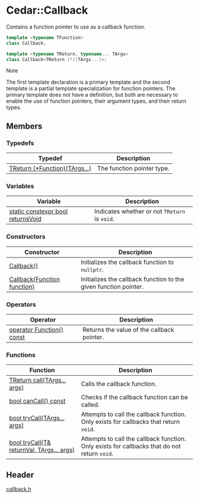 # Cedar::Callback

Contains a function pointer to use as a callback function.

``` c++
template <typename TFunction>
class Callback;

template <typename TReturn, typename... TArgs>
class Callback<TReturn (*)(TArgs...)>;
```

> [!NOTE]
> The first template declaration is a primary template and the second template is a partial template specialization for function pointers. The primary template does not have a definition, but both are necessary to enable the use of function pointers, their argument types, and their return types.

## Members

### Typedefs

| Typedef | Description |
| --- | --- |
| [TReturn (*Function)(TArgs...)](Callback/Function.md) | The function pointer type. |

### Variables

| Variable | Description |
| --- | --- |
| [static constexpr bool returnsVoid](Callback/returnsVoid.md) | Indicates whether or not `TReturn` is `void`. |

### Constructors

| Constructor | Description |
| --- | --- |
| [Callback()](/docs/code/callback.h/Callback/constructor.md) | Initializes the callback function to `nullptr`. |
| [Callback(Function function)](/docs/code/callback.h/Callback/constructor.md) | Initializes the callback function to the given function pointer. |

### Operators

| Operator | Description |
| --- | --- |
| [operator Function() const]() | Returns the value of the callback pointer. |

### Functions

| Function | Description |
| --- | --- |
| [TReturn call(TArgs... args)](/docs/code/callback.h/Callback/call.md) | Calls the callback function. |
| [bool canCall() const](/docs/code/callback.h/Callback/canCall.md) | Checks if the callback function can be called. |
| [bool tryCall(TArgs... args)](/docs/code/callback.h/Callback/tryCall.md#bool-trycalltargs-args) | Attempts to call the callback function. Only exists for callbacks that return `void`. |
| [bool tryCall(T& returnVal, TArgs... args)](/docs/code/callback.h/Callback/tryCall.md#bool-trycallt-returnval-targs-args) | Attempts to call the callback function. Only exists for callbacks that do not return `void`. |

## Header

[callback.h](/docs/code/callback.h.md)
